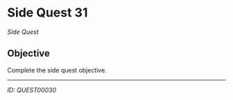 # Side Quest 31

*Side Quest*

## Objective
Complete the side quest objective.

---
*ID: QUEST00030*